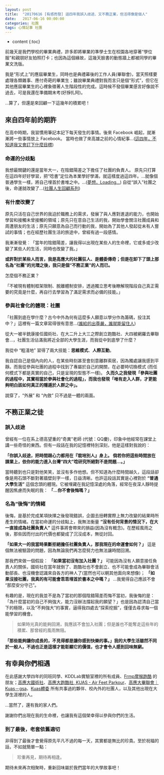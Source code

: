 ```yaml
---
layout: post
title:  "20170616 [有感而發] 這四年我誤入歧途、又不務正業，但活得像是個人"
date:   2017-06-16 00:00:00
categories: 社團
tags: 心情記事 社團
---
```


* content
{:toc}


前幾天是我們學校的畢業典禮，許多即將畢業的準學士生在校園各地穿著“學位服”和親朋好友拍照打卡；也因為這個緣故，這幾天臉書的動態牆上都被同學的畢業文洗版。

我是“形式上”的應屆畢業生，同時也是典禮幕後的工作人員(畢聯會)，當天照樣要處理各類雜事、應付奇葩的畢業生；雖說畢業典禮對我而言只是個“形式”，但它在其他應屆畢業生的心裡象徵著人生階段性的完成。這時候不發個畢業感言好像說不過去，可是我還在準備期末考(好掙扎阿)。

...算了，但還是來回顧一下這幾年的積累吧！


## 來自四年前的期許
在高中時期，我習慣用筆記本記下每天發生的事情。後來 Facebook 崛起，就漸漸將一些事情放上 Facebook。
當時也做了來高雄之前的心情紀事...([這四年，不知道我又會訂下什麼目標](https://www.facebook.com/danny200026/posts/368693933257313)) 


### 命運的分歧點
我想最關鍵的還是當年大一，在陰錯陽差之下擔任了社團的負責人。
原先只打算在這四年好好學習，把“唸書”定位為本業學好學滿，就這樣度過這四年。...就像個普通學生一樣，將自己埋首於書堆之中。...([夢想，Loading...](https://www.facebook.com/danny200026/media_set?set=a.912476945545673.100003501287209&type=3))
自從“誤入”社團之後，命運就改變了...([社團人生回顧系列](https://www.facebook.com/danny200026/media_set?set=a.1135413809918651.1073741847.100003501287209&type=3))


### 有什麼改變了
原先只活在自己世界的我迫於職務上的需求，發展了與人應對進退的能力，也開始學習和接觸未曾接觸的領域；原先只在意自己生活的我，開始學會關注社團成員和周遭朋友的生活；原先只願意為自己而行動的我，開始為了其他人發起從未有人嘗試的事情；也在經歷社團生活的旅途中，曾經有過一段感情。

我漸漸發覺︰「當年的陰錯陽差，讓我得以出現在某些人的生命裡，它或多或少改變了某些人的生活，同時也改變了我。」

**或許對於某些人而言，我是高應大的社團狂人、是體委傳奇；但是在卸下了頭上那名為“社團”的光環之後，我只是個“不務正業”的人而已。**

怎麼個不務正業？

「不被現有體制框架限制、脫離體制安排，透過獨立思考後瞭解現階段自己真正需要的究竟是什麼，再自行去學習為了滿足需求而必備的技能。」


### 參與社會化的體現：社團
「社團到底在學什麼？古今中外為何有這麼多人願意以學分作為籌碼，投注其中？」這裡有一篇文章寫得很有意思...([誰給的出尊嚴，誰就能留住人](https://www.facebook.com/makarove.iluete/posts/1503318633074386))

從大一被半銃康接任國術社、在大二升上大三之際創立跑酷社、大四被網羅去畢聯會...，社團生活佔滿我將近全部的大學生涯，而我從中到底學了什麼？

我從中 “粗淺地” 習得了兩大技能：**思維模式**、**人際互動**。

我自認自己是個內向的人，在某些時刻甚至會刻意離群索居，因為獨處讓我感到平靜。而我從參與社團的過程中找到了專屬於自己的開關，在必要時切換模式 (而任何模式下都是真實的自己，只是呈現的型態不一樣)。 **久而久之我發現「參與社團的過程中，其實相當於參與社會化的過程」，而我也發現「唯有走入人群，才更能夠明白該如何真正的隱遁於人群之中」。**

說穿了，“外展” 和 “內斂” 只不過是一體的兩面。




## 不務正業之徒
### 誤入歧途
曾經有一位在系上德高望重的“奇異”老師 (代號：QQ慶)，印象中他經常在課堂上講一些奇怪的東西。但有一段話在我的記憶裡特別深刻，他是這樣對我說的：

**「你誤入歧途，把時間跟心力都用在『栽培別人』身上。
倘若你把這些時間放在課業上，依你的能力進入台灣“四大”唸研究所絕對不是問題...。」**

當時聽到也只是對他笑笑，並沒有多作他想。但不知道為什麼時間越久，這段話卻像是用石頭不斷對著牆壁刻字一樣，日益清晰。也許這段話其實是心裡對於 **“普通大學生活”** 這個念頭的體現。它被埋藏在我記憶深處的角落，經常在夜深人靜時提醒因焦慮而失眠的我： **「...你不會後悔嗎？」**


### 名為“後悔”的情緒

後悔，是基於完成某項抉擇之後發現錯誤，企圖去扭轉實際上無力改變的結果時所產生的情緒。在當初命運的分歧點上，我無法衡量 **“沒有任何背景的情況下，在大一直接成為社團負責人”** 這件事將會帶來的損益(因為沒有概念)。在歷經風雨之後，那些因而付出的代價也都變成了沉沒成本，無從討回。

**「如果大一的我當時果斷拒絕擔任社團負責人，那我現在的命運會如何？」** 這是個無法被驗證的問題，因為無論我們再怎麼努力也無法讓時間回溯。

那我們來做一個假設： **「如果當初沒有加入社團？」** 可能因為沒有人願意接任負責人的關係，國術社在當年就倒了、跑酷社也不會創立、也不可能會成為畢聯會活動部長、也沒機會認識來自各方的神人了(當然也可以朝其他面向來想像)； **「如果沒接社團，我真的有可能會乖乖埋首於書本之中嗎？」** ...我覺得自己應該不會 “那麼安分守己”。

有趣的是，現在的我並不是為了當初的那個陰錯陽差而悔不當初，我後悔的是：「為什麼當初的自己不夠強大，能力沒辦法撐起我的願望？」也是因為認清自己當下的極限，以及“不夠強大”的事實，逼得我四處去“探索挖掘”，僅僅去尋求每一個能學習的機會。

> 如果時光真的能夠回溯，我應該不會加入社團；但是誰也不能奪走這些年的積累、那曾經的風雨無阻。


**「那些能夠讓你成長的，不見得都是讓你感到快樂的事。」我的大學生活雖然不同於一般人，不過也正是這樣才能彰顯它的價值，也才會令人感到回味無窮。**


## 有幸與你們相遇
在此感謝大學四年的同班同學、KDDLab實驗室裡的所有成員、[Frmp摩猴跑酷](https://www.facebook.com/frmparkour/) 的朋友；[高應大國術社](https://www.facebook.com/KUASMartialArt/)、[高應大跑酷社, KUAS - Air Feet Parkour](https://www.facebook.com/airfeetparkour/)、[高應大畢聯會｜Kuas－gsa](https://www.facebook.com/KUASgraduate/)、[Kuas體委](https://www.facebook.com/Kuas%E9%AB%94%E5%A7%94-440439566106678/) 所有共事過的夥伴、校內外的社團人，以及其他出現在大學生涯裡的人。

...當然了，還有我的家人們。

謝謝你們出現在我的生命裡，也讓我有這個榮幸得以參與你們的生活。


### 到了最後，老套依舊適切
非得到了最後才會覺得原先平凡不過的每一天，其實都是無比的珍貴。至於祝福的話，不如就簡單一點：

> 珍重再見，期待再相逢。

期待未來再次相聚時，重新回味屬於我們當年的大學故事吧！